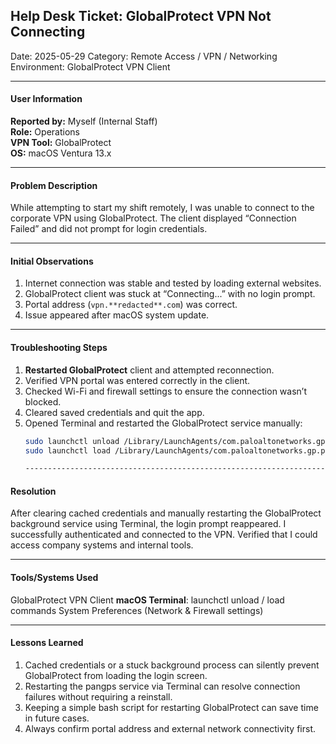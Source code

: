 ## Help Desk Ticket: GlobalProtect VPN Not Connecting

Date: 2025-05-29 
Category: Remote Access / VPN / Networking  
Environment: GlobalProtect VPN Client  

-------------------------------------------------------------------------------------------------------------------------------------------------------------------------------------------

#### User Information

**Reported by:** Myself (Internal Staff)  
**Role:** Operations  
**VPN Tool:** GlobalProtect  
**OS:** macOS Ventura 13.x  

-------------------------------------------------------------------------------------------------------------------------------------------------------------------------------------------

#### Problem Description

While attempting to start my shift remotely, I was unable to connect to the corporate VPN using GlobalProtect. The client displayed “Connection Failed” and did not prompt for login credentials.

-------------------------------------------------------------------------------------------------------------------------------------------------------------------------------------------

#### Initial Observations

1. Internet connection was stable and tested by loading external websites.
2. GlobalProtect client was stuck at “Connecting...” with no login prompt.
3. Portal address (`vpn.**redacted**.com`) was correct.
4. Issue appeared after macOS system update.

-------------------------------------------------------------------------------------------------------------------------------------------------------------------------------------------

#### Troubleshooting Steps

1. **Restarted GlobalProtect** client and attempted reconnection.
2. Verified VPN portal was entered correctly in the client.
3. Checked Wi-Fi and firewall settings to ensure the connection wasn’t blocked.
4. Cleared saved credentials and quit the app.
5. Opened Terminal and restarted the GlobalProtect service manually:
   ```bash
   sudo launchctl unload /Library/LaunchAgents/com.paloaltonetworks.gp.pangps.plist
   sudo launchctl load /Library/LaunchAgents/com.paloaltonetworks.gp.pangps.plist

   ----------------------------------------------------------------------------------------------------------------------------------------------------------------------------------------

#### Resolution

   After clearing cached credentials and manually restarting the GlobalProtect background service using Terminal, the login prompt reappeared. I successfully authenticated and connected to the VPN. Verified that I could access company systems and internal tools.

 ----------------------------------------------------------------------------------------------------------------------------------------------------------------------------------------
#### Tools/Systems Used
GlobalProtect VPN Client
**macOS Terminal**: launchctl unload / load commands
System Preferences (Network & Firewall settings)

 ----------------------------------------------------------------------------------------------------------------------------------------------------------------------------------------

#### Lessons Learned
1. Cached credentials or a stuck background process can silently prevent GlobalProtect from loading the login screen.
2. Restarting the pangps service via Terminal can resolve connection failures without requiring a reinstall.
3. Keeping a simple bash script for restarting GlobalProtect can save time in future cases.
4. Always confirm portal address and external network connectivity first.




